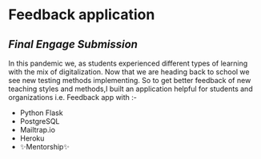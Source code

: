 # Feedback application
## _Final Engage Submission_


In this pandemic we, as students experienced different types of learning with the mix of digitalization.
Now that we are heading back to school we see new testing methods implementing. So to get better feedback of new teaching styles and methods,I built an application helpful for students and organizations i.e. Feedback app with :-

- Python Flask
- PostgreSQL
- Mailtrap.io
- Heroku
- ✨Mentorship✨
